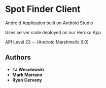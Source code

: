 # Spot Finder Client

Android Application built on Android Studio

Uses server code deployed on our Heroku App

API Level 23 -- (Android Marshmello 6.0)

## Authors

* **TJ Wesolowski**
* **Mark Marrano**
* **Ryan Cerveny**
